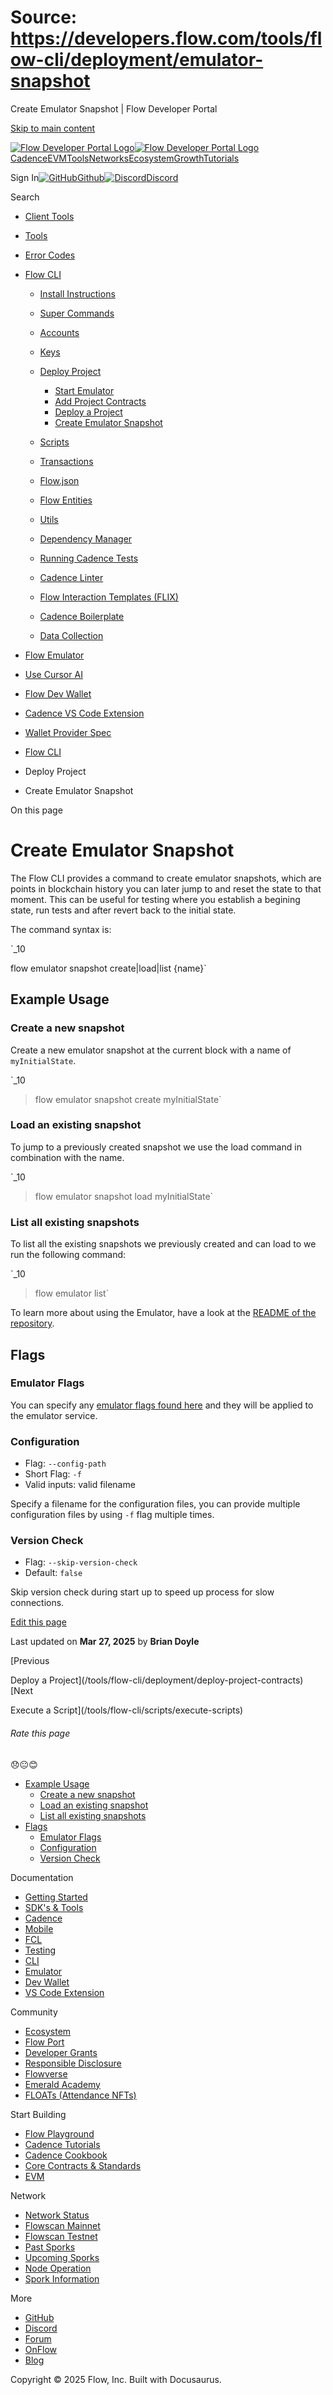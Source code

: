 # Source: https://developers.flow.com/tools/flow-cli/deployment/emulator-snapshot

Create Emulator Snapshot | Flow Developer Portal



[Skip to main content](#__docusaurus_skipToContent_fallback)

[![Flow Developer Portal Logo](/img/flow-docs-logo-dark.png)![Flow Developer Portal Logo](/img/flow-docs-logo-light.png)](/)[Cadence](/build/flow)[EVM](/evm/about)[Tools](/tools/clients)[Networks](/networks/flow-networks)[Ecosystem](/ecosystem)[Growth](/growth)[Tutorials](/tutorials)

Sign In[![GitHub]()Github](https://github.com/onflow)[![Discord]()Discord](https://discord.gg/flow)

Search

* [Client Tools](/tools/clients)
* [Tools](/tools)
* [Error Codes](/tools/error-codes)
* [Flow CLI](/tools/flow-cli)

  + [Install Instructions](/tools/flow-cli/install)
  + [Super Commands](/tools/flow-cli/super-commands)
  + [Accounts](/tools/flow-cli/accounts/get-accounts)
  + [Keys](/tools/flow-cli/keys/generate-keys)
  + [Deploy Project](/tools/flow-cli/deployment/start-emulator)

    - [Start Emulator](/tools/flow-cli/deployment/start-emulator)
    - [Add Project Contracts](/tools/flow-cli/deployment/project-contracts)
    - [Deploy a Project](/tools/flow-cli/deployment/deploy-project-contracts)
    - [Create Emulator Snapshot](/tools/flow-cli/deployment/emulator-snapshot)
  + [Scripts](/tools/flow-cli/scripts/execute-scripts)
  + [Transactions](/tools/flow-cli/transactions/send-transactions)
  + [Flow.json](/tools/flow-cli/flow.json/initialize-configuration)
  + [Flow Entities](/tools/flow-cli/get-flow-data/get-blocks)
  + [Utils](/tools/flow-cli/utils/signature-generate)
  + [Dependency Manager](/tools/flow-cli/dependency-manager)
  + [Running Cadence Tests](/tools/flow-cli/tests)
  + [Cadence Linter](/tools/flow-cli/lint)
  + [Flow Interaction Templates (FLIX)](/tools/flow-cli/flix)
  + [Cadence Boilerplate](/tools/flow-cli/boilerplate)
  + [Data Collection](/tools/flow-cli/data-collection)
* [Flow Emulator](/tools/emulator)
* [Use Cursor AI](/tools/cursor)
* [Flow Dev Wallet](/tools/flow-dev-wallet)
* [Cadence VS Code Extension](/tools/vscode-extension)
* [Wallet Provider Spec](/tools/wallet-provider-spec)

* [Flow CLI](/tools/flow-cli)
* Deploy Project
* Create Emulator Snapshot

On this page

# Create Emulator Snapshot

The Flow CLI provides a command to create emulator snapshots, which are points in blockchain
history you can later jump to and reset the state to that moment. This can be useful for testing where you
establish a begining state, run tests and after revert back to the initial state.

The command syntax is:

`_10

flow emulator snapshot create|load|list {name}`

## Example Usage[​](#example-usage "Direct link to Example Usage")

### Create a new snapshot[​](#create-a-new-snapshot "Direct link to Create a new snapshot")

Create a new emulator snapshot at the current block with a name of `myInitialState`.

`_10

> flow emulator snapshot create myInitialState`

### Load an existing snapshot[​](#load-an-existing-snapshot "Direct link to Load an existing snapshot")

To jump to a previously created snapshot we use the load command in combination with the name.

`_10

> flow emulator snapshot load myInitialState`

### List all existing snapshots[​](#list-all-existing-snapshots "Direct link to List all existing snapshots")

To list all the existing snapshots we previously created and can load to we run the following command:

`_10

> flow emulator list`

To learn more about using the Emulator, have a look at the [README of the repository](https://github.com/onflow/flow-emulator).

## Flags[​](#flags "Direct link to Flags")

### Emulator Flags[​](#emulator-flags "Direct link to Emulator Flags")

You can specify any [emulator flags found here](https://github.com/onflow/flow-emulator#configuration) and they will be applied to the emulator service.

### Configuration[​](#configuration "Direct link to Configuration")

* Flag: `--config-path`
* Short Flag: `-f`
* Valid inputs: valid filename

Specify a filename for the configuration files, you can provide multiple configuration
files by using `-f` flag multiple times.

### Version Check[​](#version-check "Direct link to Version Check")

* Flag: `--skip-version-check`
* Default: `false`

Skip version check during start up to speed up process for slow connections.

[Edit this page](https://github.com/onflow/docs/tree/main/docs/tools/flow-cli/deployment/emulator-snapshot.md)

Last updated on **Mar 27, 2025** by **Brian Doyle**

[Previous

Deploy a Project](/tools/flow-cli/deployment/deploy-project-contracts)[Next

Execute a Script](/tools/flow-cli/scripts/execute-scripts)

###### Rate this page

😞😐😊

* [Example Usage](#example-usage)
  + [Create a new snapshot](#create-a-new-snapshot)
  + [Load an existing snapshot](#load-an-existing-snapshot)
  + [List all existing snapshots](#list-all-existing-snapshots)
* [Flags](#flags)
  + [Emulator Flags](#emulator-flags)
  + [Configuration](#configuration)
  + [Version Check](#version-check)

Documentation

* [Getting Started](/build/getting-started/contract-interaction)
* [SDK's & Tools](/tools)
* [Cadence](https://cadence-lang.org/docs/)
* [Mobile](/build/guides/mobile/overview)
* [FCL](/tools/clients/fcl-js)
* [Testing](/build/smart-contracts/testing)
* [CLI](/tools/flow-cli)
* [Emulator](/tools/emulator)
* [Dev Wallet](https://github.com/onflow/fcl-dev-wallet)
* [VS Code Extension](/tools/vscode-extension)

Community

* [Ecosystem](/ecosystem)
* [Flow Port](https://port.onflow.org/)
* [Developer Grants](https://github.com/onflow/developer-grants)
* [Responsible Disclosure](https://flow.com/flow-responsible-disclosure)
* [Flowverse](https://www.flowverse.co/)
* [Emerald Academy](https://academy.ecdao.org/)
* [FLOATs (Attendance NFTs)](https://floats.city/)

Start Building

* [Flow Playground](https://play.flow.com/)
* [Cadence Tutorials](https://cadence-lang.org/docs/tutorial/first-steps)
* [Cadence Cookbook](https://open-cadence.onflow.org)
* [Core Contracts & Standards](/build/core-contracts)
* [EVM](/evm/about)

Network

* [Network Status](https://status.onflow.org/)
* [Flowscan Mainnet](https://flowdscan.io/)
* [Flowscan Testnet](https://testnet.flowscan.io/)
* [Past Sporks](/networks/node-ops/node-operation/past-sporks)
* [Upcoming Sporks](/networks/node-ops/node-operation/upcoming-sporks)
* [Node Operation](/networks/node-ops)
* [Spork Information](/networks/node-ops/node-operation/spork)

More

* [GitHub](https://github.com/onflow)
* [Discord](https://discord.gg/flow)
* [Forum](https://forum.onflow.org/)
* [OnFlow](https://onflow.org/)
* [Blog](https://flow.com/blog)

Copyright © 2025 Flow, Inc. Built with Docusaurus.